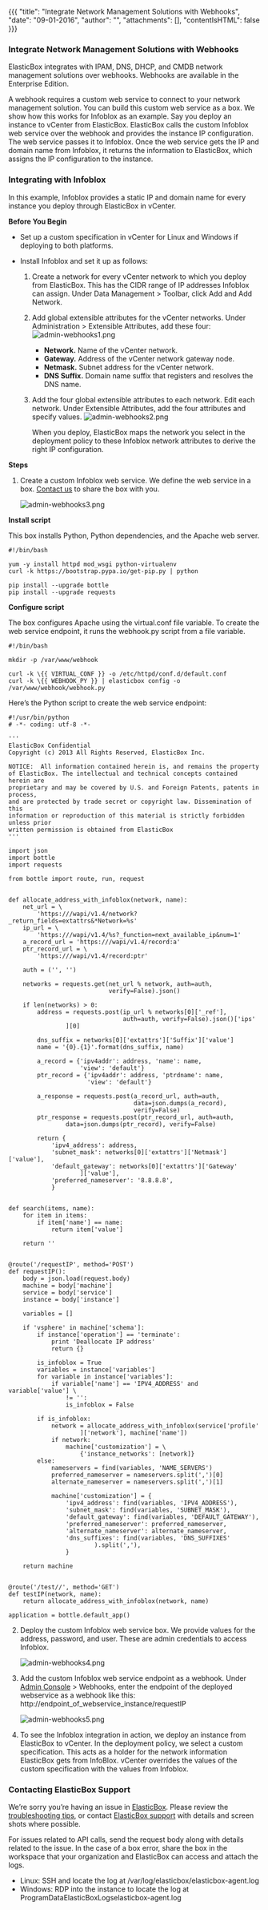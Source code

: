 {{{
"title": "Integrate Network Management Solutions with Webhooks",
"date": "09-01-2016",
"author": "",
"attachments": [],
"contentIsHTML": false
}}}

### Integrate Network Management Solutions with Webhooks
ElasticBox integrates with IPAM, DNS, DHCP, and CMDB network management solutions over webhooks. Webhooks are available in the Enterprise Edition.

A webhook requires a custom web service to connect to your network management solution. You can build this custom web service as a box. We show how this works for Infoblox as an example. Say you deploy an instance to vCenter from ElasticBox. ElasticBox calls the custom Infoblox web service over the webhook and provides the instance IP configuration. The web service passes it to Infoblox. Once the web service gets the IP and domain name from Infoblox, it returns the information to ElasticBox, which assigns the IP configuration to the instance.

### Integrating with Infoblox
In this example, Infoblox provides a static IP and domain name for every instance you deploy through ElasticBox in vCenter.

**Before You Begin**
* Set up a custom specification in vCenter for Linux and Windows if deploying to both platforms.

* Install Infoblox and set it up as follows:

   1. Create a network for every vCenter network to which you deploy from ElasticBox. This has the CIDR range of IP addresses Infoblox can assign. Under Data Management > Toolbar, click Add and Add Network.
   2. Add global extensible attributes for the vCenter networks. Under Administration > Extensible Attributes, add these four:
   ![admin-webhooks1.png](../images/ElasticBox/admin-webhooks1.png)

      * **Network.** Name of the vCenter network.
      * **Gateway.** Address of the vCenter network gateway node.
      * **Netmask.** Subnet address for the vCenter network.
      * **DNS Suffix.** Domain name suffix that registers and resolves the DNS name.

   3. Add the four global extensible attributes to each network. Edit each network. Under Extensible Attributes, add the four attributes and specify values.
   ![admin-webhooks2.png](../images/ElasticBox/admin-webhooks2.png)

      When you deploy, ElasticBox maps the network you select in the deployment policy to these Infoblox network attributes to derive the right IP configuration.

**Steps**

1. Create a custom Infoblox web service. We define the web service in a box. [Contact us](mailto:support@elasticbox.com) to share the box with you.

   ![admin-webhooks3.png](../images/ElasticBox/admin-webhooks3.png)

**Install script**

This box installs Python, Python dependencies, and the Apache web server.
```
#!/bin/bash

yum -y install httpd mod_wsgi python-virtualenv
curl -k https://bootstrap.pypa.io/get-pip.py | python

pip install --upgrade bottle
pip install --upgrade requests
```

**Configure script**

The box configures Apache using the virtual.conf file variable. To create the web service endpoint, it runs the webhook.py script from a file variable.

```
#!/bin/bash

mkdir -p /var/www/webhook

curl -k \{{ VIRTUAL_CONF }} -o /etc/httpd/conf.d/default.conf
curl -k \{{ WEBHOOK_PY }} | elasticbox config -o /var/www/webhook/webhook.py
```

Here’s the Python script to create the web service endpoint:

```
#!/usr/bin/python
# -*- coding: utf-8 -*-

'''
ElasticBox Confidential
Copyright (c) 2013 All Rights Reserved, ElasticBox Inc.

NOTICE:  All information contained herein is, and remains the property
of ElasticBox. The intellectual and technical concepts contained herein are
proprietary and may be covered by U.S. and Foreign Patents, patents in process,
and are protected by trade secret or copyright law. Dissemination of this
information or reproduction of this material is strictly forbidden unless prior
written permission is obtained from ElasticBox
'''

import json
import bottle
import requests

from bottle import route, run, request


def allocate_address_with_infoblox(network, name):
    net_url = \
        'https:///wapi/v1.4/network?_return_fields=extattrs&*Network=%s'
    ip_url = \
        'https:///wapi/v1.4/%s?_function=next_available_ip&num=1'
    a_record_url = 'https:///wapi/v1.4/record:a'
    ptr_record_url = \
        'https:///wapi/v1.4/record:ptr'

    auth = ('', '')

    networks = requests.get(net_url % network, auth=auth,
                            verify=False).json()

    if len(networks) > 0:
        address = requests.post(ip_url % networks[0]['_ref'],
                                auth=auth, verify=False).json()['ips'
                ][0]

        dns_suffix = networks[0]['extattrs']['Suffix']['value']
        name = '{0}.{1}'.format(dns_suffix, name)

        a_record = {'ipv4addr': address, 'name': name,
                    'view': 'default'}
        ptr_record = {'ipv4addr': address, 'ptrdname': name,
                      'view': 'default'}

        a_response = requests.post(a_record_url, auth=auth,
                                   data=json.dumps(a_record),
                                   verify=False)
        ptr_response = requests.post(ptr_record_url, auth=auth,
                data=json.dumps(ptr_record), verify=False)

        return {
            'ipv4_address': address,
            'subnet_mask': networks[0]['extattrs']['Netmask']['value'],
            'default_gateway': networks[0]['extattrs']['Gateway'
                    ]['value'],
            'preferred_nameserver': '8.8.8.8',
            }


def search(items, name):
    for item in items:
        if item['name'] == name:
            return item['value']

    return ''


@route('/requestIP', method='POST')
def requestIP():
    body = json.load(request.body)
    machine = body['machine']
    service = body['service']
    instance = body['instance']

    variables = []

    if 'vsphere' in machine['schema']:
        if instance['operation'] == 'terminate':
            print 'Deallocate IP address'
            return {}

        is_infoblox = True
        variables = instance['variables']
        for variable in instance['variables']:
            if variable['name'] == 'IPV4_ADDRESS' and variable['value'] \
                != '':
                is_infoblox = False

        if is_infoblox:
            network = allocate_address_with_infoblox(service['profile'
                    ]['network'], machine['name'])
            if network:
                machine['customization'] = \
                    {'instance_networks': [network]}
        else:
            nameservers = find(variables, 'NAME_SERVERS')
            preferred_nameserver = nameservers.split(',')[0]
            alternate_nameserver = nameservers.split(',')[1]

            machine['customization'] = {
                'ipv4_address': find(variables, 'IPV4_ADDRESS'),
                'subnet_mask': find(variables, 'SUBNET_MASK'),
                'default_gateway': find(variables, 'DEFAULT_GATEWAY'),
                'preferred_nameserver': preferred_nameserver,
                'alternate_nameserver': alternate_nameserver,
                'dns_suffixes': find(variables, 'DNS_SUFFIXES'
                        ).split(','),
                }

    return machine


@route('/test//', method='GET')
def testIP(network, name):
    return allocate_address_with_infoblox(network, name)

application = bottle.default_app()
```

2. Deploy the custom Infoblox web service box. We provide values for the address, password, and user. These are admin credentials to access Infoblox.

   ![admin-webhooks4.png](../images/ElasticBox/admin-webhooks4.png)

3. Add the custom Infoblox web service endpoint as a webhook. Under [Admin Console](./admin-overview.md) > Webhooks, enter the endpoint of the deployed webservice as a webhook like this: http://endpoint_of_webservice_instance/requestIP

   ![admin-webhooks5.png](../images/ElasticBox/admin-webhooks5.png)

4. To see the Infoblox integration in action, we deploy an instance from ElasticBox to vCenter.
In the deployment policy, we select a custom specification. This acts as a holder for the network information ElasticBox gets from InfoBlox. vCenter overrides the values of the custom specification with the values from Infoblox.

### Contacting ElasticBox Support

We’re sorry you’re having an issue in [ElasticBox](//www.ctl.io/elasticbox/). Please review the [troubleshooting tips](./troubleshooting-tips.md), or contact [ElasticBox support](mailto:support@elasticbox.com) with details and screen shots where possible.

For issues related to API calls, send the request body along with details related to the issue. In the case of a box error, share the box in the workspace that your organization and ElasticBox can access and attach the logs.
* Linux: SSH and locate the log at /var/log/elasticbox/elasticbox-agent.log
* Windows: RDP into the instance to locate the log at ProgramDataElasticBoxLogselasticbox-agent.log
